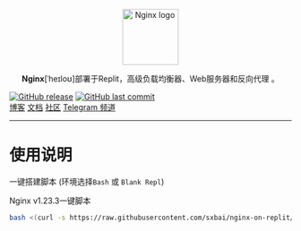 <p align="center">
    <a href="https://www.nginx.com" target="_blank" rel="noopener noreferrer">
        <img width="100" src="https://docs.nginx.com/images/icons/NGINX-product-icon.png" alt="Nginx logo" />
    </a>
</p>

<p align="center"><b>Nginx</b>[ˈheɪloʊ]部署于Replit，高级负载均衡器、Web服务器和反向代理 。</p>
<p align="NGINX是一款功能强大的开源软件，可用作高级负载均衡器、Web服务器和反向代理。它可以帮助您提高应用程序的性能、稳定性和安全性，并提供许多高级功能，例如SSL终止、HTTP/2支持和缓存加速。

作为负载均衡器，NGINX可以将流量分配到多个后端服务器，从而实现更好的性能和可扩展性。它还支持健康检查，以确保只有健康的服务器接收流量。

作为Web服务器，NGINX可以处理静态和动态内容，并提供高效的文件传输。它还支持FastCGI和uWSGI协议，可与各种编程语言和应用程序框架集成。

作为反向代理，NGINX可以在客户端和服务器之间充当中介，以提高系统的安全性和性能。它可以通过限制请求速率和启用防火墙规则来保护服务器不受恶意流量攻击，并提供HTTP身份验证和访问控制。

总之，NGINX是一个功能强大、灵活且易于配置的解决方案，适用于各种场景，包括高流量的网站、大型应用程序、API和微服务。</p>
<p align="center">
<a href="https://github.com/sxbai/nginx-on-replit/releases"><img alt="GitHub release" src="https://img.shields.io/github/release/sxbai/nginx-on-replit.svg?style=flat-square&include_prereleases" /></a>
<a href="https://github.com/sxbai/nginx-on-replit/commits"><img alt="GitHub last commit" src="https://img.shields.io/github/last-commit/sxbai/nginx-on-replit.svg?style=flat-square" /></a>

<br />
<a href="https://blog.sxbai.com">博客</a>
<a href="https://docs.nginx.com">文档</a>
<a href="https://www.nginx.com/blog/">社区</a>
<a href="https://t.me/sxbai">Telegram 频道</a>
</p>

------------------------------
# 使用说明
一键搭建脚本 (环境选择`Bash` 或 `Blank Repl`)

Nginx v1.23.3一键脚本
```bash
bash <(curl -s https://raw.githubusercontent.com/sxbai/nginx-on-replit/master/install.sh)
```
